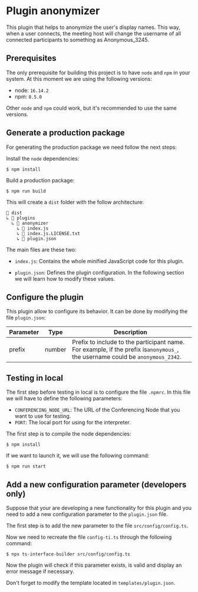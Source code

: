 # Plugin anonymizer

This plugin that helps to anonymize the user's display names. This way, when a user connects, the meeting host will change the username of all connected participants to something as Anonymous_3245.

## Prerequisites

The only prerequisite for building this project is to have `node` and `npm` in your system. At this moment we are using the following versions:

- node: `16.14.2`
- npm:  `8.5.0`

Other `node` and `npm` could work, but it's recommended to use the same versions.

## Generate a production package

For generating the production package we need follow the next steps:

Install the `node` dependencies:

    $ npm install

Build a production package:

    $ npm run build

This will create a  `dist` folder with the follow architecture:

```
📁 dist
↳ 📁 plugins
  ↳ 📁 anonymizer
    ↳ 📄 index.js
    ↳ 📄 index.js.LICENSE.txt
    ↳ 📄 plugin.json
```

The main files are these two:

- `index.js`: Contains the whole minified JavaScript code for this plugin.
  
- `plugin.json`: Defines the plugin configuration. In the following section we will learn how to modify these values.


## Configure the plugin

This plugin allow to configure its behavior. It can be done by modifying the file `plugin.json`:

| Parameter         | Type                    | Description  |
| ----------------- | ----------------------- | ------------ |
| prefix     | number                 | Prefix to include to the participant name. For example, if the prefix is`anonymous_`, the username could be `anonymous_2342`. |


## Testing in local

The first step before testing in local is to configure the file `.npmrc`. In this file we will have to define the following parameters:

- `CONFERENCING_NODE_URL`: The URL of the Conferencing Node that you want to use for testing.
- `PORT`: The local port for using for the interpreter.

The first step is to compile the node dependencies:

    $ npm install

If we want to launch it, we will use the following command:

    $ npm run start

## Add a new configuration parameter (developers only)

Suppose that your are developing a new functionality for this plugin and you need to add a new configuration parameter to the `plugin.json` file.

The first step is to add the new parameter to the file `src/config/config.ts`.

Now we need to recreate the file `config-ti.ts` through the following command:

    $ npx ts-interface-builder src/config/config.ts

Now the plugin will check if this parameter exists, is valid and display an error message if necessary.

Don't forget to modify the template located in `templates/plugin.json`.
